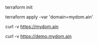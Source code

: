 terraform init

terraform apply -var 'domain=mydom.ain'

curl -v https://mydom.ain

curl -v https://demo.mydom.ain
